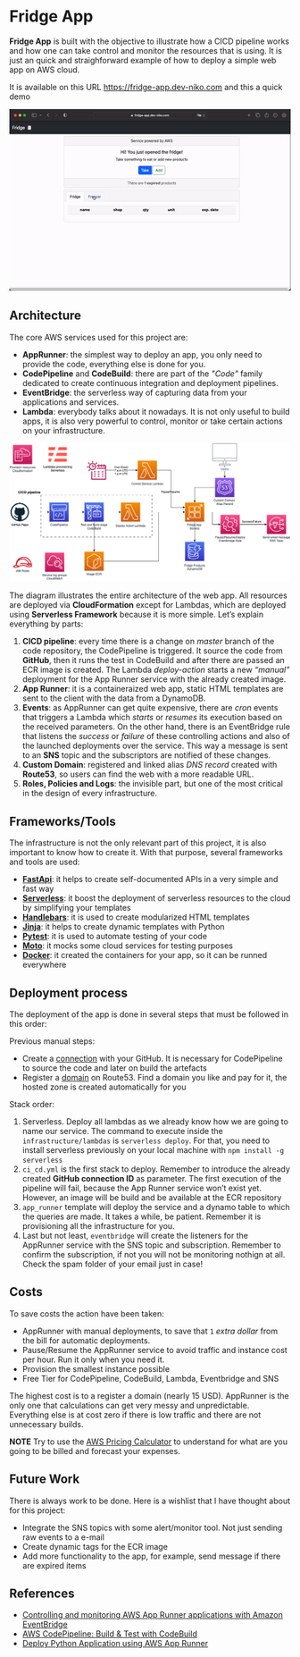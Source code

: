 # Fridge App

**Fridge App** is built with the objective to illustrate how a CICD pipeline works and how one can take control and monitor the resources that is using. It is just an quick and straighforward example of how to deploy a simple web app on AWS cloud.

It is available on this URL https://fridge-app.dev-niko.com and this a quick demo
 
![DEMO](demo.gif)

## Architecture

The core AWS services used for this project are:

- **AppRunner**: the simplest way to deploy an app, you only need to provide the code, everything else is done for you.
- **CodePipeline** and **CodeBuild**: there are part of the *"Code"* family dedicated to create continuous integration and deployment pipelines.
- **EventBridge**: the serverless way of capturing data from your applications and services.
- **Lambda**: everybody talks about it nowadays. It is not only useful to build apps, it is also very powerful to control, monitor or take certain actions on your infrastructure.

![AWS Architecture](architecture-diagram.png)

The diagram illustrates the entire architecture of the web app. All resources are deployed via **CloudFormation** except for Lambdas, which are deployed using **Serverless Framework** because it is more simple. Let’s explain everything by parts:

1. **CICD pipeline**: every time there is a change on *master* branch of the code repository, the CodePipeline is triggered. It source the code from **GitHub**, then it runs the test in CodeBuild and after there are passed an ECR image is created. The Lambda *deploy-action* starts a new *“manual”* deployment for the App Runner service with the already created image.
2. **App Runner**: it is a containeraized web app, static HTML templates are sent to the client with the data from a DynamoDB. 
3. **Events**: as AppRunner can get quite expensive, there are 
*cron* events that triggers a Lambda which *starts* or *resumes* its execution based on the received parameters. On the other hand, there is an EventBridge rule that listens the *success* or *failure* of these controlling actions and also of the launched deployments over the service. This way a message is sent to an **SNS** topic and the subscriptors are notified of these changes.
4. **Custom Domain**: registered and linked alias *DNS record* created with **Route53**, so users can find the web with a more readable URL.
5. **Roles, Policies and Logs**: the invisible part, but one of the most critical in the design of every infrastructure.

## Frameworks/Tools

The infrastructure is not the only relevant part of this project, it is also important to know how to create it. With that purpose, several frameworks and tools are used:

- [**FastApi**](https://fastapi.tiangolo.com/): it helps to create self-documented APIs in a very simple and fast way
- [**Serverless**](https://www.serverless.com/): it boost the deployment of serverless resources to the cloud by simplifying your templates
- [**Handlebars**](https://handlebarsjs.com/): it is used to create modularized HTML templates
- [**Jinja**](https://jinja.palletsprojects.com/en/3.1.x/): it helps to create dynamic templates with Python
- [**Pytest**](https://docs.pytest.org/en/7.4.x/): it is used to automate testing of your code
- [**Moto**](https://docs.getmoto.org/en/latest/): it mocks some cloud services for testing purposes
- [**Docker**](https://docs.docker.com/): it created the containers for your app, so it can be runned everywhere


## Deployment process

The deployment of the app is done in several steps that must be followed in this order:

Previous manual steps:
- Create a [connection](https://docs.aws.amazon.com/codepipeline/latest/userguide/connections-github.html) with your GitHub. It is necessary for CodePipeline to source the code and later on build the artefacts
- Register a [domain](https://aws.amazon.com/es/getting-started/hands-on/get-a-domain/) on Route53. Find a domain you like and pay for it, the hosted zone is created automatically for you

Stack order:
1. Serverless. Deploy all lambdas as we already know how we are going to name our service. The command to execute inside the `infrastructure/lambdas` is `serverless deploy`. For that, you need to install serverless previously on your local machine with `npm install -g serverless`
2. `ci_cd.yml` is the first stack to deploy. Remember to introduce the already created **GitHub connection ID** as parameter. The first execution of the pipeline will fail, because the App Runner service won’t exist yet. However, an image will be build and be available at the ECR repository
3. `app_runner` template will deploy the service and a dynamo table to which the queries are made. It takes a while, be patient. Remember it is provisioning all the infrastructure for you.
4. Last but not least, `eventbridge` will create the listeners for the AppRunner service with the SNS topic and subscription. Remember to confirm the subscription, if not you will not be monitoring nothign at all. Check the spam folder of your email just in case!

## Costs

To save costs the action have been taken:
- AppRunner with manual deployments, to save that `1` *extra dollar* from the bill for automatic deployments.
- Pause/Resume the AppRunner service to avoid traffic and instance cost per hour. Run it only when you need it.
- Provision the smallest instance possible
- Free Tier for CodePipeline, CodeBuild, Lambda, Eventbridge and SNS

The highest cost is to a register a domain (nearly 15 USD).  AppRunner is the only one that calculations can get very messy and unpredictable. Everything else is at cost zero if there is low traffic and there are not unnecessary builds.

**NOTE** Try to use the [AWS Pricing Calculator](https://calculator.aws/#/) to understand for what are you going to be billed and forecast your expenses.

## Future Work

There is always work to be done. Here is a wishlist that I have thought about for this project:

- Integrate the SNS topics with some alert/monitor tool. Not just sending raw events to a e-mail
- Create dynamic tags for the ECR image
- Add more functionality to the app, for example, send message if there are expired items

## References

- [Controlling and monitoring AWS App Runner applications with Amazon EventBridge](https://aws.amazon.com/es/blogs/containers/controlling-and-monitoring-aws-app-runner-applications-with-amazon-eventbridge/)
- [AWS CodePipeline: Build & Test with CodeBuild](https://community.ops.io/jatin/aws-codepipeline-build-test-with-codebuild-1bdh)
- [Deploy Python Application using AWS App Runner](https://aws.amazon.com/es/blogs/containers/deploy-python-application-using-aws-app-runner/)
